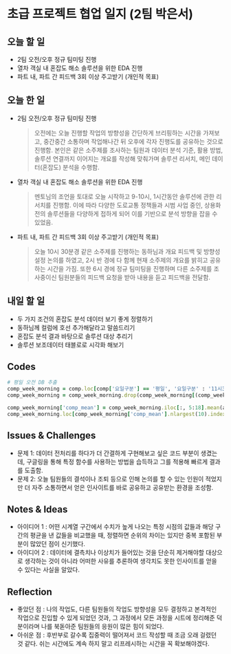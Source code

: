 # 초급 프로젝트 협업 일지 (2팀 박은서)

## 오늘 할 일
* 2팀 오전/오후 정규 팀미팅 진행
* 열차 객실 내 혼잡도 해소 솔루션을 위한 EDA 진행
* 파트 내, 파트 간 피드백 3회 이상 주고받기 (개인적 목표)
## 오늘 한 일
* 2팀 오전/오후 정규 팀미팅 진행
  > 오전에는 오늘 진행할 작업의 방향성을 간단하게 브리핑하는 시간을 가져보고, 중간중간 소통하며 작업해나간 뒤
  > 오후에 각자 진행도를 공유하는 것으로 진행함. 본인은 같은 소주제를 조사하는 팀원과 데이터 분석 기준, 활용 방법,
  > 솔루션 연결까지 이어지는 개요를 작성해 맞춰가며 솔루션 리서치, 메인 데이터(혼잡도) 분석을 수행함.
* 열차 객실 내 혼잡도 해소 솔루션을 위한 EDA 진행
  > 멘토님의 조언을 토대로 오늘 시작하고 9-10시, 1시간동안 솔루션에 관한 리서치를 진행함. 이에 따라 다양한 도로교통
  > 정책들과 시범 사업 중인, 상용화 전의 솔루션들을 다양하게 접하게 되어 이를 기반으로 분석 방향을 잡을 수 있었음.
* 파트 내, 파트 간 피드백 3회 이상 주고받기 (개인적 목표)
  > 오늘 10시 30분경 같은 소주제를 진행하는 동하님과 개요 피드백 및 방향성 설정 논의를 하였고, 2시 반 경에 다 함께
  > 현재 소주제의 개요를 밝히고 공유하는 시간을 가짐. 또한 6시 경에 정규 팀미팅을 진행하며 다른 소주제를 조사중이신
  > 팀원분들의 피드백 요청을 받아 내용을 듣고 피드백을 전달함.
## 내일 할 일
* 두 가지 조건의 혼잡도 분석 데이터 보기 좋게 정렬하기
* 동하님께 컬럼에 호선 추가해달라고 말씀드리기
* 혼잡도 분석 결과 바탕으로 솔루션 대상 추리기
* 솔루션 보조데이터 태블로로 시각화 해보기
## Codes
```ruby
# 평일 오전 DB 추출
comp_week_morning = comp.loc[comp['요일구분'] == '평일', '요일구분' : '11시30분']
comp_week_morning = comp_week_morning.drop(comp_week_morning[(comp_week_morning == 0).any(axis=1)].index)

comp_week_morning['comp_mean'] = comp_week_morning.iloc[:, 5:18].mean(axis=1) # 5시30분 ~ 11시30분까지의 혼잡도 평균 컬럼 생성
comp_week_morning.loc[comp_week_morning['comp_mean'].nlargest(10).index] # 오전 전체 시간대에 높은 혼잡도를 보였던 상위 10개 호선/역
```
## Issues & Challenges
* 문제 1: 데이터 전처리를 하다가 더 간결하게 구현해보고 싶은 코드 부분이 생겼는데, 구글링을 통해 특정 함수를 사용하는 방법을 습득하고 그를 적용해 빠르게 결과를 도출함.
* 문제 2: 오늘 팀원들의 결석이나 조퇴 등으로 인해 논의를 할 수 있는 인원이 적었지만 더 자주 소통하면서 얻은 인사이트를 바로 공유하고 공유받는 환경을 조성함.
## Notes & Ideas
* 아이디어 1 : 어떤 시계열 구간에서 수치가 높게 나오는 특정 시점의 값들과 해당 구간의 평균을 낸 값들을 비교했을 때, 정렬하면 순위의 차이는 있지만 중복 포함된 부분이 많았던 점이 신기했다.
* 아이디어 2 : 데이터에 결측치나 이상치가 들어있는 것을 단순히 제거해야할 대상으로 생각하는 것이 아니라 어떠한 사유를 추론하여 생각치도 못한 인사이트를 얻을 수 있다는 사실을 알았다.
## Reflection
* 좋았던 점 : 나의 작업도, 다른 팀원들의 작업도 방향성을 모두 결정하고 본격적인 작업으로 진입할 수 있게 되었던 것과, 그 과정에서 모든 과정을 시트에 정리해준 덕분이라며 나를 북돋아준 팀원들의 응원이 많은 힘이 되었다.
* 아쉬운 점 : 후반부로 갈수록 집중력이 떨어져서 코드 작성할 때 조금 오래 걸렸던 것 같다. 쉬는 시간에도 계속 하지 말고 리프레시하는 시간을 꼭 확보해야겠다.
